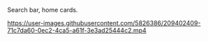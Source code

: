 Search bar, home cards.

https://user-images.githubusercontent.com/5826386/209402409-71c7da60-0ec2-4ca5-a61f-3e3ad25444c2.mp4

